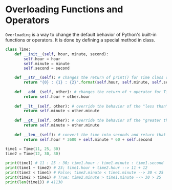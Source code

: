 # Overloading Functions and Operators 

```Overloading``` is a way to change the default behavior of Python's built-in functions or operators. It is done by defining a special method in class.

```python
class Time:
    def __init__(self, hour, minute, second):
        self.hour = hour
        self.minute = minute
        self.second = second

    def __str__(self): # changes the return of print() for Time class objects
        return "{0} : {1} : {2}".format(self.hour, self.minute, self.second)
    
    def __add__(self, other): # changes the return of + operator for Time class objects 
        return self.hour + other.hour
        
    def __lt__(self, other): # override the behavior of the "less than" operator. Compare two objects based on their minutes.
        return self.minute < other.minute
    
    def __gt__(self, other): # override the behavior of the "greater than" operator. Compare two objects based on their minutes.
        return self.minute > other.minute
    
    def __len__(self): # convert the time into seconds and return that value when len() is invoked
        return self.hour * 3600 + self.minute * 60 + self.second
        
time1 = Time(11, 25, 30)
time2 = Time(12, 30, 30)

print(time1) # 11 : 25 : 30; time1.hour : time1.minute : time1.second
print(time1 + time2) # 23; time1.hour + time2.hour --> 11 + 12
print(time2 < time1) # False; time2.minute < time1.minute --> 30 < 25
print(time2 > time1) # True; time2.minute > time1.minute --> 30 > 25
print(len(time1)) # 41130
```
